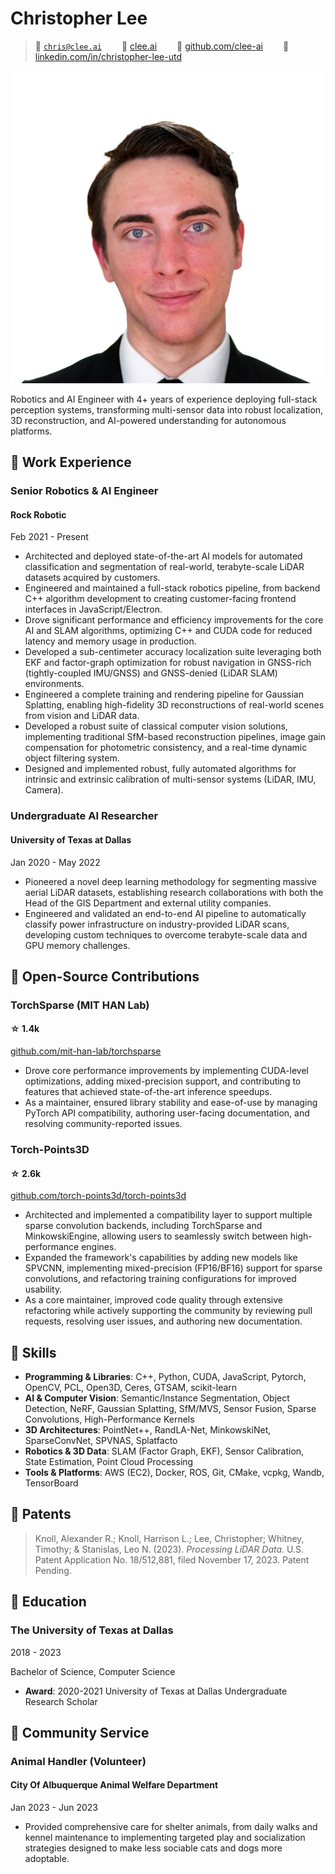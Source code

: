 <link rel="stylesheet" href="lapis-cv/styles/main.css">
<link rel="stylesheet" href="lapis-cv/styles/lapis-cv-serif.css">

# Christopher Lee

> <span alt="icon">&#xe7ca;</span> <a href="mailto:chris@clee.ai">`chris@clee.ai`</a>&emsp;&emsp; <span alt="icon">&#xe69c;</span> <a href="https://clee.ai">clee.ai</a>&emsp;&emsp; <span alt="icon">&#xe600;</span> <a href="https://github.com/clee-ai">github.com/clee-ai</a>&emsp;&emsp; <span alt="icon">&#xe6b3;</span> <a href="https://www.linkedin.com/in/christopher-lee-utd/">linkedin.com/in/christopher-lee-utd</a>

<img alt="avatar" src="headshot.png" style="background-color: var(--border-color);">

Robotics and AI Engineer with 4+ years of experience deploying full-stack perception systems, transforming multi-sensor data into robust localization, 3D reconstruction, and AI-powered understanding for autonomous platforms.

## &#xe618; Work Experience

<div alt="entry-title">
    <h3>Senior Robotics & AI Engineer</h3>
    <h4>Rock Robotic</h4>
    <p>Feb 2021 - Present</p>
</div>

- Architected and deployed state-of-the-art AI models for automated classification and segmentation of real-world, terabyte-scale LiDAR datasets acquired by customers.
- Engineered and maintained a full-stack robotics pipeline, from backend C++ algorithm development to creating customer-facing frontend interfaces in JavaScript/Electron.
- Drove significant performance and efficiency improvements for the core AI and SLAM algorithms, optimizing C++ and CUDA code for reduced latency and memory usage in production.
- Developed a sub-centimeter accuracy localization suite leveraging both EKF and factor-graph optimization for robust navigation in GNSS-rich (tightly-coupled IMU/GNSS) and GNSS-denied (LiDAR SLAM) environments.
- Engineered a complete training and rendering pipeline for Gaussian Splatting, enabling high-fidelity 3D reconstructions of real-world scenes from vision and LiDAR data.
- Developed a robust suite of classical computer vision solutions, implementing traditional SfM-based reconstruction pipelines, image gain compensation for photometric consistency, and a real-time dynamic object filtering system.
- Designed and implemented robust, fully automated algorithms for intrinsic and extrinsic calibration of multi-sensor systems (LiDAR, IMU, Camera).

<div alt="entry-title">
    <h3>Undergraduate AI Researcher</h3>
    <h4>University of Texas at Dallas</h4>
    <p>Jan 2020 - May 2022</p>
</div>

- Pioneered a novel deep learning methodology for segmenting massive aerial LiDAR datasets, establishing research collaborations with both the Head of the GIS Department and external utility companies.
- Engineered and validated an end-to-end AI pipeline to automatically classify power infrastructure on industry-provided LiDAR scans, developing custom techniques to overcome terabyte-scale data and GPU memory challenges.

## &#xe635; Open-Source Contributions

<div alt="entry-title">
    <h3>TorchSparse (MIT HAN Lab)</h3>
    <h4>☆ 1.4k</h4>
    <a href="https://github.com/mit-han-lab/torchsparse">github.com/mit-han-lab/torchsparse</a>
</div>

- Drove core performance improvements by implementing CUDA-level optimizations, adding mixed-precision support, and contributing to features that achieved state-of-the-art inference speedups.
- As a maintainer, ensured library stability and ease-of-use by managing PyTorch API compatibility, authoring user-facing documentation, and resolving community-reported issues.

<div alt="entry-title">
    <h3>Torch-Points3D</h3>
    <h4>☆ 2.6k</h4>
    <a href="https://github.com/torch-points3d/torch-points3d">github.com/torch-points3d/torch-points3d</a>
</div>

- Architected and implemented a compatibility layer to support multiple sparse convolution backends, including TorchSparse and MinkowskiEngine, allowing users to seamlessly switch between high-performance engines.
- Expanded the framework's capabilities by adding new models like SPVCNN, implementing mixed-precision (FP16/BF16) support for sparse convolutions, and refactoring training configurations for improved usability.
- As a core maintainer, improved code quality through extensive refactoring while actively supporting the community by reviewing pull requests, resolving user issues, and authoring new documentation.

## &#xecfa; Skills

- **Programming & Libraries**: C++, Python, CUDA, JavaScript, Pytorch, OpenCV, PCL, Open3D, Ceres, GTSAM, scikit-learn
- **AI & Computer Vision**: Semantic/Instance Segmentation, Object Detection, NeRF, Gaussian Splatting, SfM/MVS, Sensor Fusion, Sparse Convolutions, High-Performance Kernels
- **3D Architectures**: PointNet++, RandLA-Net, MinkowskiNet, SparseConvNet, SPVNAS, Splatfacto
- **Robotics & 3D Data**: SLAM (Factor Graph, EKF), Sensor Calibration, State Estimation, Point Cloud Processing
- **Tools & Platforms**: AWS (EC2), Docker, ROS, Git, CMake, vcpkg, Wandb, TensorBoard

## &#xe603; Patents

> Knoll, Alexander R.; Knoll, Harrison L.; Lee, Christopher; Whitney, Timothy; & Stanislas, Leo N. (2023). *Processing LiDAR Data*. U.S. Patent Application No. 18/512,881, filed November 17, 2023. Patent Pending.

## &#xe80c; Education

<div alt="entry-title">
    <h3>The University of Texas at Dallas</h3>
    <p>2018 - 2023</p>
</div>

Bachelor of Science, Computer Science

- **Award**: 2020-2021 University of Texas at Dallas Undergraduate Research Scholar

## &#xe8b5; Community Service

<div alt="entry-title">
    <h3>Animal Handler (Volunteer)</h3>
    <h4>City Of Albuquerque Animal Welfare Department</h4>
    <p>Jan 2023 - Jun 2023</p>
</div>

- Provided comprehensive care for shelter animals, from daily walks and kennel maintenance to implementing targeted play and socialization strategies designed to make less sociable cats and dogs more adoptable.